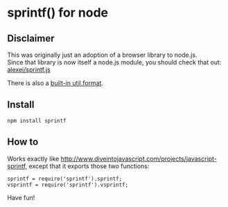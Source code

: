 # sprintf() for node

## Disclaimer

This was originally just an adoption of a browser library to node.js.  
Since that library is now itself a node.js module, you should check that out: [alexei/sprintf.js](https://github.com/alexei/sprintf.js)  

There is also a [built-in util.format](http://nodejs.org/api/util.html#util_util_format_format).


## Install

    npm install sprintf


## How to

Works exactly like http://www.diveintojavascript.com/projects/javascript-sprintf, except that it exports those two functions:

    sprintf = require('sprintf').sprintf;
    vsprintf = require('sprintf').vsprintf;

Have fun!
